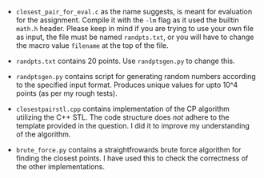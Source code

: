 - `closest_pair_for_eval.c` as the name suggests, is meant for evaluation for the assignment. Compile it with the `-lm` flag as it used the builtin `math.h` header. Please keep in mind if you are trying to use your own file as input, the file must be named `randpts.txt`, or you will have to change the macro value `filename` at the top of the file.

- `randpts.txt` contains 20 points. Use `randptsgen.py` to change this.

-  `randptsgen.py` contains script for generating random  numbers according to the specified input format. Produces unique values for upto 10^4 points (as per my rough tests).

- `closestpairstl.cpp` contains implementation of the CP algorithm utilizing the C++ STL. The code structure does *not* adhere to the template provided in the question. I did it to improve my understanding of the algorithm.

- `brute_force.py` contains a straightfrowards brute force algorithm for finding the closest points. I have used this to check the correctness of the other implementations.